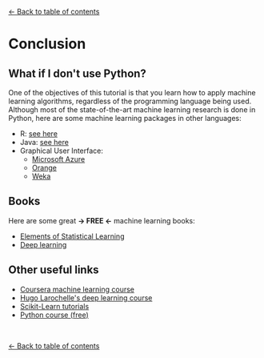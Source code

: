 <a href="../../#table-of-contents">&larr; Back to table of contents</a>

# Conclusion

## What if I don't use Python?

One of the objectives of this tutorial is that you learn how to apply machine learning algorithms, regardless of the programming language being used. Although most of the state-of-the-art machine learning research is done in Python, here are some machine learning packages in other languages:

* R: [see here](https://www.r-bloggers.com/what-are-the-best-machine-learning-packages-in-r/)
* Java: [see here](http://machinelearningmastery.com/java-machine-learning/)
* Graphical User Interface: 
  * [Microsoft Azure](https://azure.microsoft.com/en-ca/services/machine-learning/)
  * [Orange](https://orange.biolab.si/)
  * [Weka](http://www.cs.waikato.ac.nz/ml/weka/)

## Books

Here are some great **-> FREE <-** machine learning books:

* [Elements of Statistical Learning](https://statweb.stanford.edu/~tibs/ElemStatLearn/printings/ESLII_print10.pdf)
* [Deep learning](https://github.com/HFTrader/DeepLearningBook)

## Other useful links

* [Coursera machine learning course](https://fr.coursera.org/learn/machine-learning)
* [Hugo Larochelle's deep learning course](https://www.youtube.com/watch?v=SGZ6BttHMPw&list=PL6Xpj9I5qXYEcOhn7TqghAJ6NAPrNmUBH)
* [Scikit-Learn tutorials](http://scikit-learn.org/stable/tutorial/index.html)
* [Python course (free)](https://www.codeschool.com/courses/try-python)

<br />

<a href="../../#table-of-contents">&larr; Back to table of contents</a>
